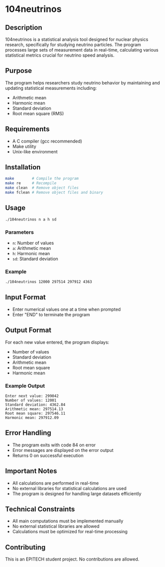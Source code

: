 # 104neutrinos

## Description
104neutrinos is a statistical analysis tool designed for nuclear physics research, specifically for studying neutrino particles. The program processes large sets of measurement data in real-time, calculating various statistical metrics crucial for neutrino speed analysis.

## Purpose
The program helps researchers study neutrino behavior by maintaining and updating statistical measurements including:
- Arithmetic mean
- Harmonic mean
- Standard deviation
- Root mean square (RMS)

## Requirements
- A C compiler (gcc recommended)
- Make utility
- Unix-like environment

## Installation
```bash
make        # Compile the program
make re     # Recompile
make clean  # Remove object files
make fclean # Remove object files and binary
```

## Usage
```bash
./104neutrinos n a h sd
```

### Parameters
- `n`: Number of values
- `a`: Arithmetic mean
- `h`: Harmonic mean
- `sd`: Standard deviation

### Example
```bash
./104neutrinos 12000 297514 297912 4363
```

## Input Format
- Enter numerical values one at a time when prompted
- Enter "END" to terminate the program

## Output Format
For each new value entered, the program displays:
- Number of values
- Standard deviation
- Arithmetic mean
- Root mean square
- Harmonic mean

### Example Output
```
Enter next value: 299042
Number of values: 12001
Standard deviation: 4362.84
Arithmetic mean: 297514.13
Root mean square: 297546.11
Harmonic mean: 297912.09
```

## Error Handling
- The program exits with code 84 on error
- Error messages are displayed on the error output
- Returns 0 on successful execution

## Important Notes
- All calculations are performed in real-time
- No external libraries for statistical calculations are used
- The program is designed for handling large datasets efficiently

## Technical Constraints
- All main computations must be implemented manually
- No external statistical libraries are allowed
- Calculations must be optimized for real-time processing

## Contributing
This is an EPITECH student project. No contributions are allowed.
